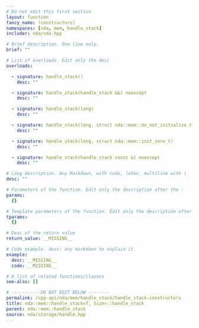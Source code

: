 ```yaml
---
# Do not edit this first section
layout: function
fancy_name: (constructors)
namespaces: [nda, mem, handle_stack]
includer: nda/nda.hpp

# Brief description. One line only.
brief: ""

# List of overloads. Edit only the desc
overloads:

  - signature: handle_stack()
    desc: ""

  - signature: handle_stack(handle_stack &&) noexcept
    desc: ""

  - signature: handle_stack(long)
    desc: ""

  - signature: handle_stack(long, struct nda::mem::do_not_initialize_t)
    desc: ""

  - signature: handle_stack(long, struct nda::mem::init_zero_t)
    desc: ""

  - signature: handle_stack(handle_stack const &) noexcept
    desc: ""

# Long description. Any Markdown, with code, latex, multiline with |
desc: ""

# Parameters of the function. Edit only the description after the :
params:
  {}

# Template parameters of the function. Edit only the description after the :
tparams:
  {}

# Desc of the return value
return_value: __MISSING__

# Code example. desc: any markdown to explain it.
example:
  desc: __MISSING__
  code: __MISSING__

# A list of related functions/classes
see-also: []

# ---------- DO NOT EDIT BELOW --------
permalink: /cpp-api/nda/mem/handle_stack/handle_stack-constructors
title: nda::mem::handle_stack<T, Size>::handle_stack
parent: nda::mem::handle_stack
source: nda/storage/handle.hpp
...
```


